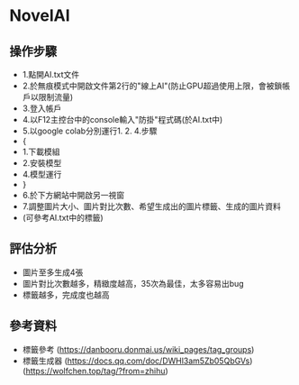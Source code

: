 # NovelAI

## 操作步驟
- 1.點開AI.txt文件
- 2.於無痕模式中開啟文件第2行的"線上AI"(防止GPU超過使用上限，會被鎖帳戶以限制流量)
- 3.登入帳戶
- 4.以F12主控台中的console輸入"防掛"程式碼(於AI.txt中)
- 5.以google colab分別運行1. 2. 4.步驟
-   {
-   1.下載模組
-   2.安裝模型
-   4.模型運行
-   }
- 6.於下方網站中開啟另一視窗
- 7.調整圖片大小、圖片對比次數、希望生成出的圖片標籤、生成的圖片資料
- (可參考AI.txt中的標籤)

## 評估分析
- 圖片至多生成4張
- 圖片對比次數越多，精緻度越高，35次為最佳，太多容易出bug
- 標籤越多，完成度也越高

## 參考資料
- 標籤參考 (https://danbooru.donmai.us/wiki_pages/tag_groups)
- 標籤生成器 (https://docs.qq.com/doc/DWHl3am5Zb05QbGVs) (https://wolfchen.top/tag/?from=zhihu)
